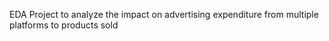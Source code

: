 EDA Project to analyze the impact on advertising expenditure from multiple platforms to products sold
